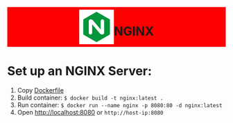 <div style="display: flex; justify-content: center; align-items: center; width: 100%; background-color: red;">
  <img src="/x-assets/logos/nginx.svg" style="width: 80px; height: 80px;" />
  <h1>NGINX</h1>
</div>



# Set up an NGINX Server:

1. Copy [Dockerfile](./Dockerfile)
2. Build container: `$ docker build -t nginx:latest .`
3. Run container: `$ docker run --name nginx -p 8080:80 -d nginx:latest`
4. Open [http://localhost:8080](http://localhost:8080) or `http://host-ip:8080`
